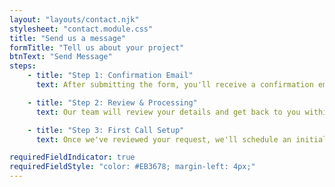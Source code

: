 ```yaml
---
layout: "layouts/contact.njk"
stylesheet: "contact.module.css"
title: "Send us a message"
formTitle: "Tell us about your project"
btnText: "Send Message"
steps:
    - title: "Step 1: Confirmation Email"
      text: After submitting the form, you'll receive a confirmation email to let you know we've received your request.

    - title: "Step 2: Review & Processing"
      text: Our team will review your details and get back to you within 2 business days. If we need any additional information, we'll reach out.

    - title: "Step 3: First Call Setup"
      text: Once we've reviewed your request, we'll schedule an initial call to learn more about your project, discuss your needs, and explore how we can help...

requiredFieldIndicator: true
requiredFieldStyle: "color: #EB3678; margin-left: 4px;"
---
```


